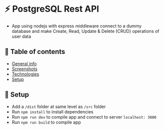 # :zap: PostgreSQL Rest API

* App using nodejs with express middleware connect to a dummy  database and make Create, Read, Update & Delete (CRUD) operations of user data

## :page_facing_up: Table of contents

* [General info](#general-info)
* [Screenshots](#screenshots)
* [Technologies](#technologies)
* [Setup](#setup)

## :floppy_disk: Setup

* Add a `/dist` folder at same level as `/src` folder
* Run `npm install` to install dependencies
* Run `npm run dev` to compile app and connect to server `localhost: 3000`
* Run `npm run build` to compile app
